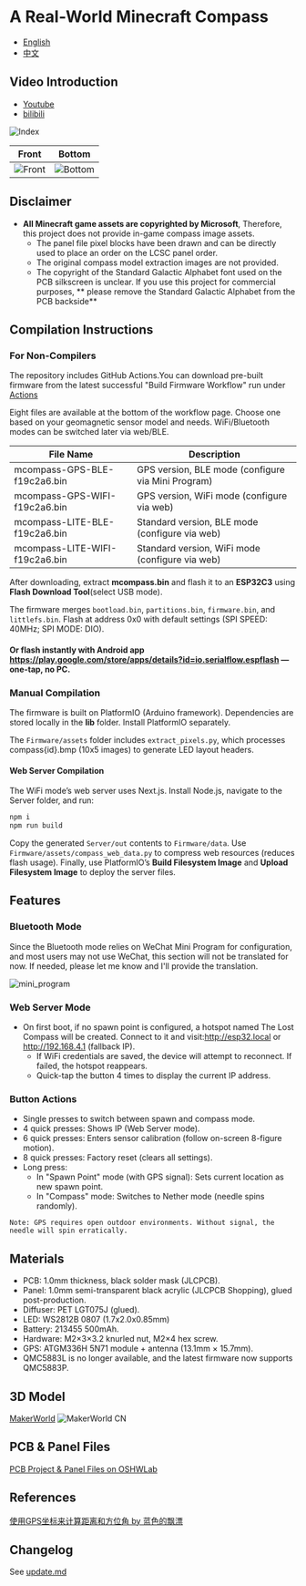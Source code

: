 # A Real-World Minecraft Compass

- [English](README.md)
- [中文](README.zh-CN.md)


## Video Introduction 
* [Youtube](https://www.youtube.com/watch?v=OetinqewrzU)
* [bilibili](https://www.bilibili.com/video/BV1cfBzYnE2k/)


![Index](./Doc/public/MCompass.png)

Front|Bottom
-|-
![Front](./Doc/public/FrontPCB.png)|![Bottom](./Doc/public/BottomPCB.png)

## Disclaimer
* **All Minecraft game assets are copyrighted by Microsoft**, Therefore, this project does not provide in-game compass image assets.
    * The panel file pixel blocks have been drawn and can be directly used to place an order on the LCSC panel order.
    * The original compass model extraction images are not provided.
    * The copyright of the Standard Galactic Alphabet font used on the PCB silkscreen is unclear. If you use this project for commercial purposes, ** please remove the Standard Galactic Alphabet from the PCB backside**

## Compilation Instructions

### For Non-Compilers
The repository includes GitHub Actions.You can download pre-built firmware from the latest successful "Build Firmware Workflow" run under [Actions](https://github.com/chaosgoo/mcompass/actions)

Eight files are available at the bottom of the workflow page. Choose one based on your geomagnetic sensor model and needs. WiFi/Bluetooth modes can be switched later via web/BLE.

File Name|Description
-|-
mcompass-GPS-BLE-f19c2a6.bin | GPS version, BLE mode (configure via Mini Program)
mcompass-GPS-WIFI-f19c2a6.bin | GPS version, WiFi mode (configure via web)
mcompass-LITE-BLE-f19c2a6.bin | Standard version, BLE mode (configure via web)
mcompass-LITE-WIFI-f19c2a6.bin | Standard version, WiFi mode (configure via web)


After downloading, extract **mcompass.bin** and flash it to an **ESP32C3** using **Flash Download Tool**(select USB mode).

The firmware merges `bootload.bin`, `partitions.bin`, `firmware.bin`, and `littlefs.bin`. Flash at address 0x0 with default settings (SPI SPEED: 40MHz; SPI MODE: DIO).

#### Or flash instantly with Android app https://play.google.com/store/apps/details?id=io.serialflow.espflash — one-tap, no PC.


### Manual Compilation
The firmware is built on PlatformIO (Arduino framework). Dependencies are stored locally in the **lib** folder. Install PlatformIO separately.

The `Firmware/assets` folder includes `extract_pixels.py`, which processes compass{id}.bmp (10x5 images) to generate LED layout headers.

#### Web Server Compilation
The WiFi mode’s web server uses Next.js. Install Node.js, navigate to the Server folder, and run:
```bash
npm i  
npm run build  
```

Copy the generated `Server/out` contents to `Firmware/data`. Use `Firmware/assets/compass_web_data.py` to compress web resources (reduces flash usage).
Finally, use PlatformIO’s **Build Filesystem Image** and **Upload Filesystem Image** to deploy the server files.

## Features

### Bluetooth Mode
Since the Bluetooth mode relies on WeChat Mini Program for configuration, and most users may not use WeChat, this section will not be translated for now. If needed, please let me know and I'll provide the translation.

![mini_program](./Doc/public/mini_program.jpg)

### Web Server Mode
* On first boot, if no spawn point is configured, a hotspot named The Lost Compass will be created. Connect to it and visit:http://esp32.local or http://192.168.4.1 (fallback IP).
    * If WiFi credentials are saved, the device will attempt to reconnect. If failed, the hotspot reappears.
    * Quick-tap the button 4 times to display the current IP address.

### Button Actions
* Single presses to switch between spawn and compass mode.
* 4 quick presses: Shows IP (Web Server mode).
* 6 quick presses: Enters sensor calibration (follow on-screen 8-figure motion).
* 8 quick presses: Factory reset (clears all settings).
* Long press:
    * In "Spawn Point" mode (with GPS signal): Sets current location as new spawn point.
    * In "Compass" mode: Switches to Nether mode (needle spins randomly).

`Note: GPS requires open outdoor environments. Without signal, the needle will spin erratically.`

## Materials
* PCB: 1.0mm thickness, black solder mask (JLCPCB).
* Panel: 1.0mm semi-transparent black acrylic (JLCPCB Shopping), glued post-production.
* Diffuser: PET LGT075J (glued).
* LED: WS2812B 0807 (1.7x2.0x0.85mm)
* Battery: 213455 500mAh.
* Hardware: M2×3×3.2 knurled nut, M2×4 hex screw.
* GPS: ATGM336H 5N71 module + antenna (13.1mm × 15.7mm).
* QMC5883L is no longer available, and the latest firmware now supports QMC5883P.

## 3D Model
[MakerWorld](https://makerworld.com.cn/zh/models/667420#profileId-611642)
![MakerWorld CN](./Doc/public/makerworldcn.jpg)

## PCB & Panel Files
[PCB Project & Panel Files on OSHWLab](https://oshwlab.com/vjspdhpp/a-real-world-minecraft-compass) 

## References
[使用GPS坐标来计算距离和方位角 by 蓝色的飘漂](https://johnnyqian.net/blog/gps-locator.html)


## Changelog
See [update.md](./Doc/update.md)
